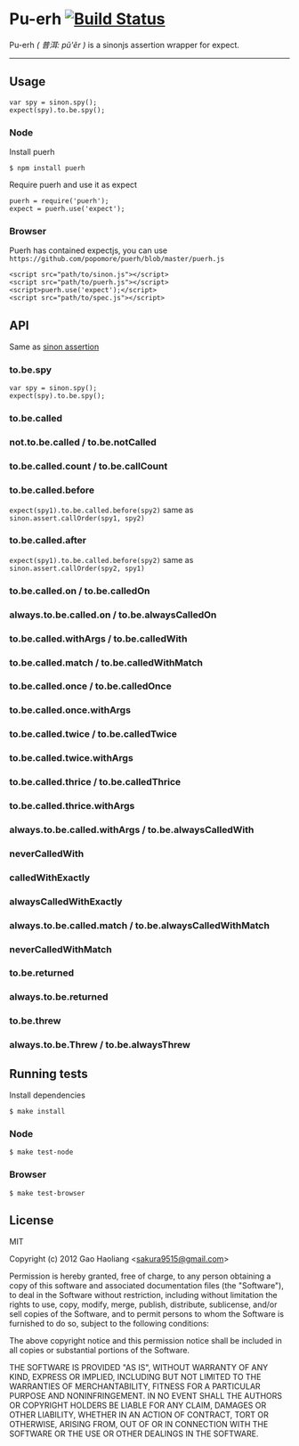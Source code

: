 # Pu-erh [![Build Status](https://secure.travis-ci.org/popomore/puerh.png)](https://travis-ci.org/popomore/puerh)

Pu-erh *( 普洱: pǔ'ěr )* is a sinonjs assertion wrapper for expect.

---

## Usage

```
var spy = sinon.spy();
expect(spy).to.be.spy();
```

### Node

Install puerh

```
$ npm install puerh
```

Require puerh and use it as expect

```
puerh = require('puerh');
expect = puerh.use('expect');
```

### Browser

Puerh has contained expectjs, you can use `https://github.com/popomore/puerh/blob/master/puerh.js`

    <script src="path/to/sinon.js"></script>
    <script src="path/to/puerh.js"></script>
    <script>puerh.use('expect');</script>
    <script src="path/to/spec.js"></script>
    
## API

Same as [sinon assertion](http://sinonjs.org/docs/#assertions)

### to.be.spy

```
var spy = sinon.spy();
expect(spy).to.be.spy();
```

### to.be.called

### not.to.be.called / to.be.notCalled

### to.be.called.count / to.be.callCount

### to.be.called.before


`expect(spy1).to.be.called.before(spy2)` same as `sinon.assert.callOrder(spy1, spy2)` 

### to.be.called.after

`expect(spy1).to.be.called.before(spy2)` same as `sinon.assert.callOrder(spy2, spy1)` 

### to.be.called.on / to.be.calledOn

### always.to.be.called.on / to.be.alwaysCalledOn

### to.be.called.withArgs / to.be.calledWith

### to.be.called.match / to.be.calledWithMatch

### to.be.called.once / to.be.calledOnce

### to.be.called.once.withArgs

### to.be.called.twice / to.be.calledTwice

### to.be.called.twice.withArgs

### to.be.called.thrice / to.be.calledThrice

### to.be.called.thrice.withArgs

### always.to.be.called.withArgs / to.be.alwaysCalledWith

### neverCalledWith

### calledWithExactly

### alwaysCalledWithExactly

### always.to.be.called.match / to.be.alwaysCalledWithMatch

### neverCalledWithMatch

### to.be.returned

### always.to.be.returned

### to.be.threw

### always.to.be.Threw / to.be.alwaysThrew

## Running tests 

Install dependencies

```
$ make install
```

### Node

```
$ make test-node
```

### Browser

```
$ make test-browser
```

## License

MIT

Copyright (c) 2012 Gao Haoliang <<sakura9515@gmail.com>>

Permission is hereby granted, free of charge, to any person obtaining a copy of this software and associated documentation files (the "Software"), to deal in the Software without restriction, including without limitation the rights to use, copy, modify, merge, publish, distribute, sublicense, and/or sell copies of the Software, and to permit persons to whom the Software is furnished to do so, subject to the following conditions:

The above copyright notice and this permission notice shall be included in all copies or substantial portions of the Software.

THE SOFTWARE IS PROVIDED "AS IS", WITHOUT WARRANTY OF ANY KIND, EXPRESS OR IMPLIED, INCLUDING BUT NOT LIMITED TO THE WARRANTIES OF MERCHANTABILITY, FITNESS FOR A PARTICULAR PURPOSE AND NONINFRINGEMENT. IN NO EVENT SHALL THE AUTHORS OR COPYRIGHT HOLDERS BE LIABLE FOR ANY CLAIM, DAMAGES OR OTHER LIABILITY, WHETHER IN AN ACTION OF CONTRACT, TORT OR OTHERWISE, ARISING FROM, OUT OF OR IN CONNECTION WITH THE SOFTWARE OR THE USE OR OTHER DEALINGS IN THE SOFTWARE.
